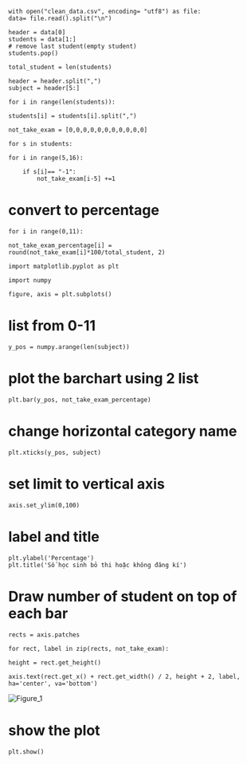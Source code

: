 	with open("clean_data.csv", encoding= "utf8") as file:
	data= file.read().split("\n")

	header = data[0]
	students = data[1:]
	# remove last student(empty student)
	students.pop()

	total_student = len(students)

	header = header.split(",")
	subject = header[5:]

	for i in range(len(students)):

	students[i] = students[i].split(",")

	not_take_exam = [0,0,0,0,0,0,0,0,0,0,0]

	for s in students:

	for i in range(5,16):
	
		if s[i]== "-1":
			not_take_exam[i-5] +=1 
# convert to percentage
	for i in range(0,11):

	not_take_exam_percentage[i] = round(not_take_exam[i]*100/total_student, 2)

	import matplotlib.pyplot as plt

	import numpy 

	figure, axis = plt.subplots()

# list from 0-11
	y_pos = numpy.arange(len(subject))

# plot the barchart using 2 list
	plt.bar(y_pos, not_take_exam_percentage)

# change horizontal category name
	plt.xticks(y_pos, subject)

# set limit to vertical axis
	axis.set_ylim(0,100)

# label and title
	plt.ylabel('Percentage')
	plt.title('Số học sinh bỏ thi hoặc không đăng kí')

# Draw number of student on top of each bar
	rects = axis.patches

	for rect, label in zip(rects, not_take_exam):

    height = rect.get_height()
    
    axis.text(rect.get_x() + rect.get_width() / 2, height + 2, label, ha='center', va='bottom')
![Figure_1](https://github.com/IamQuangg/Python/assets/128073066/4d62feee-bee4-4f37-ac2c-b2ee832afb59)

# show the plot
	plt.show()
